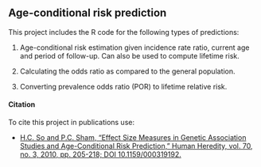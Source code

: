 ## Age-conditional risk prediction

This project includes the R code for the following types of predictions:
1. Age-conditional risk estimation given incidence rate ratio, current age and period of follow-up. Can also be used to compute lifetime risk.     

2. Calculating the odds ratio as compared to the general population.

3. Converting prevalence odds ratio (POR) to lifetime relative risk.

#### Citation

To cite this project in publications use:

- [H.C. So and P.C. Sham, “Effect Size Measures in Genetic Association Studies and Age-Conditional Risk Prediction,” Human Heredity, vol. 70, no. 3, 2010, pp. 205-218; DOI 10.1159/000319192.](https://doi.org/10.1159/000319192)


